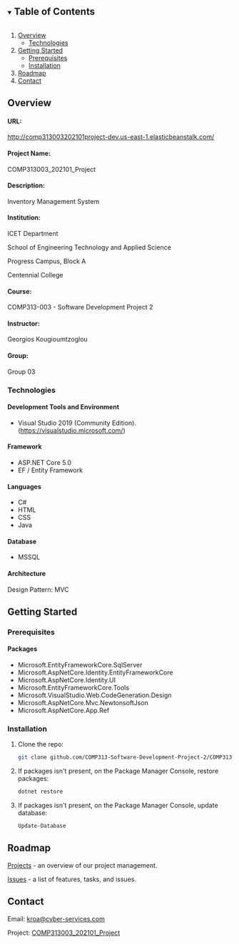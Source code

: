 <!-- TABLE OF CONTENTS -->
<details open="open">
  <summary><h2 style="display: inline-block">Table of Contents</h2></summary>
  <ol>
    <li>
      <a href="#overview">Overview</a>
      <ul>
        <li><a href="#technologies">Technologies</a></li>
      </ul>
    </li>
    <li>
      <a href="#getting-started">Getting Started</a>
      <ul>
        <li><a href="#prerequisites">Prerequisites</a></li>
        <li><a href="#installation">Installation</a></li>
      </ul>
    </li>
    <li><a href="#roadmap">Roadmap</a></li>
    <li><a href="#contact">Contact</a></li>
  </ol>
</details>

## Overview

#### URL:
http://comp313003202101project-dev.us-east-1.elasticbeanstalk.com/

#### Project Name:
COMP313003_202101_Project

#### Description:
Inventory Management System

#### Institution:
ICET Department

School of Engineering Technology and Applied Science  

Progress Campus, Block A 

Centennial College  

#### Course:
COMP313-003 - Software Development Project 2

#### Instructor:
Georgios Kougioumtzoglou

#### Group:
Group 03

### Technologies

#### Development Tools and Environment
* []()Visual Studio 2019 (Community Edition). (https://visualstudio.microsoft.com/)

#### Framework
* []()ASP.NET Core 5.0
* []()EF / Entity Framework

#### Languages
* []()C#
* []()HTML
* []()CSS
* []()Java

#### Database
* []()MSSQL

#### Architecture
Design Pattern: MVC


<!-- GETTING STARTED -->
## Getting Started

### Prerequisites

#### Packages
* []()Microsoft.EntityFrameworkCore.SqlServer
* []()Microsoft.AspNetCore.Identity.EntityFrameworkCore
* []()Microsoft.AspNetCore.Identity.UI
* []()Microsoft.EntityFrameworkCore.Tools
* []()Microsoft.VisualStudio.Web.CodeGeneration.Design
* []()Microsoft.AspNetCore.Mvc.NewtonsoftJson
* []()Microsoft.AspNetCore.App.Ref

### Installation

1. Clone the repo:
   ```sh
   git clone github.com/COMP313-Software-Development-Project-2/COMP313003_202101_Project.git
   ```
2. If packages isn't present, on the Package Manager Console, restore packages:
   ```sh
   dotnet restore
   ```
3. If packages isn't present, on the Package Manager Console, update database:
   ```sh
   Update-Database
   ```

<!-- ROADMAP -->
## Roadmap

[Projects](https://github.com/COMP313-Software-Development-Project-2/COMP313003_202101_Project/projects) - an overview of our project management.

[Issues](https://github.com/COMP313-Software-Development-Project-2/COMP313003_202101_Project/issues) - a list of features, tasks, and issues.


<!-- CONTACT -->
## Contact

Email: kroa@cyber-services.com

Project: [COMP313003_202101_Project](https://github.com/COMP313-Software-Development-Project-2/COMP313003_202101_Project)